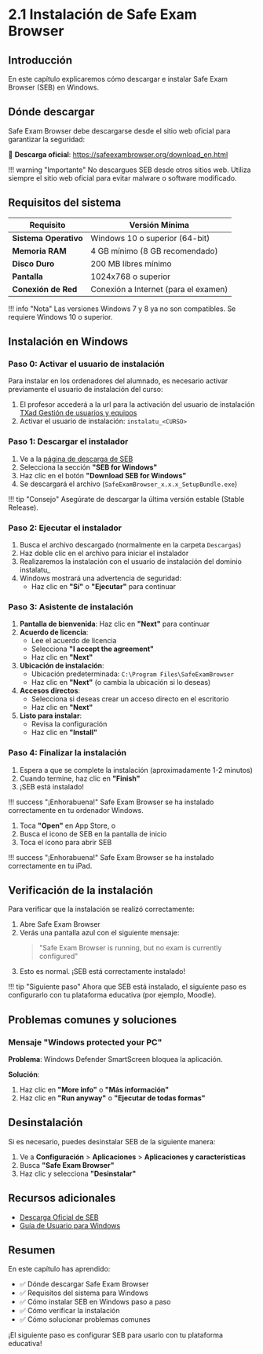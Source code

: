 # 2.1 Instalación de Safe Exam Browser

## Introducción

En este capítulo explicaremos cómo descargar e instalar Safe Exam Browser (SEB) en Windows.

## Dónde descargar

Safe Exam Browser debe descargarse desde el sitio web oficial para garantizar la seguridad:

🔗 **Descarga oficial**: <a href="https://safeexambrowser.org/download_en.html" target="_blank">https://safeexambrowser.org/download_en.html</a>

!!! warning "Importante"
    No descargues SEB desde otros sitios web. Utiliza siempre el sitio web oficial para evitar malware o software modificado.

## Requisitos del sistema

| Requisito | Versión Mínima |
|-----------|----------------|
| **Sistema Operativo** | Windows 10 o superior (64-bit) |
| **Memoria RAM** | 4 GB mínimo (8 GB recomendado) |
| **Disco Duro** | 200 MB libres mínimo |
| **Pantalla** | 1024x768 o superior |
| **Conexión de Red** | Conexión a Internet (para el examen) |

!!! info "Nota"
    Las versiones Windows 7 y 8 ya no son compatibles. Se requiere Windows 10 o superior.

## Instalación en Windows

### Paso 0: Activar el usuario de instalación

Para instalar en los ordenadores del alumnado, es necesario activar previamente el usuario de instalación del curso:

1. El profesor accederá a la url para la activación del usuario de instalación <a href="https://txad.fptxurdinaga.eus/" target="_blank">TXad Gestión de usuarios y equipos</a>
2. Activar el usuario de instalación: `instalatu_<CURSO>`


### Paso 1: Descargar el instalador

1. Ve a la <a href="https://safeexambrowser.org/download_en.html" target="_blank">página de descarga de SEB</a>
2. Selecciona la sección **"SEB for Windows"**
3. Haz clic en el botón **"Download SEB for Windows"**
4. Se descargará el archivo (`SafeExamBrowser_x.x.x_SetupBundle.exe`)

!!! tip "Consejo"
    Asegúrate de descargar la última versión estable (Stable Release).

### Paso 2: Ejecutar el instalador

1. Busca el archivo descargado (normalmente en la carpeta `Descargas`)
2. Haz doble clic en el archivo para iniciar el instalador
3. Realizaremos la instalación con el usuario de instalación del dominio instalatu_<CURSO>
4. Windows mostrará una advertencia de seguridad:
   - Haz clic en **"Sí"** o **"Ejecutar"** para continuar

### Paso 3: Asistente de instalación

1. **Pantalla de bienvenida**: Haz clic en **"Next"** para continuar
2. **Acuerdo de licencia**: 
   - Lee el acuerdo de licencia
   - Selecciona **"I accept the agreement"**
   - Haz clic en **"Next"**
3. **Ubicación de instalación**:
   - Ubicación predeterminada: `C:\Program Files\SafeExamBrowser`
   - Haz clic en **"Next"** (o cambia la ubicación si lo deseas)
4. **Accesos directos**:
   - Selecciona si deseas crear un acceso directo en el escritorio
   - Haz clic en **"Next"**
5. **Listo para instalar**:
   - Revisa la configuración
   - Haz clic en **"Install"**

### Paso 4: Finalizar la instalación

1. Espera a que se complete la instalación (aproximadamente 1-2 minutos)
2. Cuando termine, haz clic en **"Finish"**
3. ¡SEB está instalado!

!!! success "¡Enhorabuena!"
    Safe Exam Browser se ha instalado correctamente en tu ordenador Windows.

1. Toca **"Open"** en App Store, o
2. Busca el icono de SEB en la pantalla de inicio
3. Toca el icono para abrir SEB

!!! success "¡Enhorabuena!"
    Safe Exam Browser se ha instalado correctamente en tu iPad.

## Verificación de la instalación

Para verificar que la instalación se realizó correctamente:

1. Abre Safe Exam Browser
2. Verás una pantalla azul con el siguiente mensaje:
   > "Safe Exam Browser is running, but no exam is currently configured"
3. Esto es normal. ¡SEB está correctamente instalado!

!!! tip "Siguiente paso"
    Ahora que SEB está instalado, el siguiente paso es configurarlo con tu plataforma educativa (por ejemplo, Moodle).

## Problemas comunes y soluciones

### Mensaje "Windows protected your PC"

**Problema**: Windows Defender SmartScreen bloquea la aplicación.

**Solución**:
1. Haz clic en **"More info"** o **"Más información"**
2. Haz clic en **"Run anyway"** o **"Ejecutar de todas formas"**

## Desinstalación

Si es necesario, puedes desinstalar SEB de la siguiente manera:

1. Ve a **Configuración** > **Aplicaciones** > **Aplicaciones y características**
2. Busca **"Safe Exam Browser"**
3. Haz clic y selecciona **"Desinstalar"**

## Recursos adicionales

- <a href="https://safeexambrowser.org/download_en.html" target="_blank">Descarga Oficial de SEB</a>
- <a href="https://safeexambrowser.org/windows/win_usermanual_en.html" target="_blank">Guía de Usuario para Windows</a>

## Resumen

En este capítulo has aprendido:

- ✅ Dónde descargar Safe Exam Browser
- ✅ Requisitos del sistema para Windows
- ✅ Cómo instalar SEB en Windows paso a paso
- ✅ Cómo verificar la instalación
- ✅ Cómo solucionar problemas comunes

¡El siguiente paso es configurar SEB para usarlo con tu plataforma educativa!
